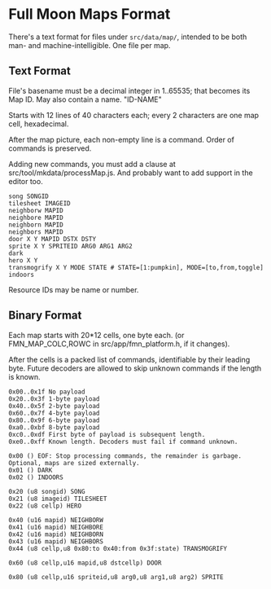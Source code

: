 # Full Moon Maps Format

There's a text format for files under `src/data/map/`, intended to be both man- and machine-intelligible.
One file per map.

## Text Format

File's basename must be a decimal integer in 1..65535; that becomes its Map ID.
May also contain a name. "ID-NAME"

Starts with 12 lines of 40 characters each; every 2 characters are one map cell, hexadecimal.

After the map picture, each non-empty line is a command.
Order of commands is preserved.

Adding new commands, you must add a clause at src/tool/mkdata/processMap.js.
And probably want to add support in the editor too.

```
song SONGID
tilesheet IMAGEID
neighborw MAPID
neighbore MAPID
neighborn MAPID
neighbors MAPID
door X Y MAPID DSTX DSTY
sprite X Y SPRITEID ARG0 ARG1 ARG2
dark
hero X Y
transmogrify X Y MODE STATE # STATE=[1:pumpkin], MODE=[to,from,toggle]
indoors
```

Resource IDs may be name or number.

## Binary Format

Each map starts with 20*12 cells, one byte each. (or FMN_MAP_COLC,ROWC in src/app/fmn_platform.h, if it changes).

After the cells is a packed list of commands, identifiable by their leading byte.
Future decoders are allowed to skip unknown commands if the length is known.

```
0x00..0x1f No payload
0x20..0x3f 1-byte payload
0x40..0x5f 2-byte payload
0x60..0x7f 4-byte payload
0x80..0x9f 6-byte payload
0xa0..0xbf 8-byte payload
0xc0..0xdf First byte of payload is subsequent length.
0xe0..0xff Known length. Decoders must fail if command unknown.
```

```
0x00 () EOF: Stop processing commands, the remainder is garbage. Optional, maps are sized externally.
0x01 () DARK
0x02 () INDOORS

0x20 (u8 songid) SONG
0x21 (u8 imageid) TILESHEET
0x22 (u8 cellp) HERO

0x40 (u16 mapid) NEIGHBORW
0x41 (u16 mapid) NEIGHBORE
0x42 (u16 mapid) NEIGHBORN
0x43 (u16 mapid) NEIGHBORS
0x44 (u8 cellp,u8 0x80:to 0x40:from 0x3f:state) TRANSMOGRIFY

0x60 (u8 cellp,u16 mapid,u8 dstcellp) DOOR

0x80 (u8 cellp,u16 spriteid,u8 arg0,u8 arg1,u8 arg2) SPRITE
```
